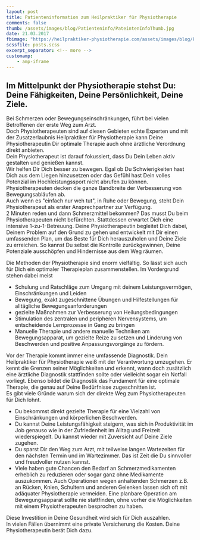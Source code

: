 ```yaml
---
layout: post
title: Patienteninformation zum Heilpraktiker für Physiotherapie
comments: false
thumb: /assets/images/blog/Patienteninfo/PateintenInfoThumb.jpg
date: 21.03.2017
fbimage: "https://heilpraktiker-physiotherapie.com/assets/images/blog/Patienteninfo/KlettererBig1200x600.jpg"
scssfile: posts.scss
excerpt_separator: <!-- more -->
customamp:
    - amp-iframe
---
```

<amp-img  src="/assets/images/blog/Patienteninfo/Kletterer1200x400.jpg" width="1200" height="400" layout="responsive"></amp-img>

## Im Mittelpunkt der Physiotherapie stehst Du: Deine Fähigkeiten, Deine Persönlichkeit, Deine Ziele.    
Bei Schmerzen oder Bewegungseinschränkungen, führt bei vielen Betroffenen der erste Weg zum Arzt.  
Doch Physiotherapeuten sind auf diesen Gebieten echte Experten und mit der Zusatzerlaubnis Heilpraktiker für Physiotherapie<!-- more --> kann Deine Physiotherapeutin Dir optimale Therapie auch ohne ärztliche Verordnung direkt anbieten.  
Dein Physiotherapeut ist darauf fokussiert, dass Du Dein Leben aktiv gestalten und genießen kannst.  
Wir helfen Dir Dich besser zu bewegen. Egal ob Du Schwierigkeiten hast Dich aus dem Liegen hinzusetzen oder das Gefühl hast Dein volles Potenzial im Hochleistungssport nicht abrufen zu können. Physiotherapeuten decken die ganze Bandbreite der Verbesserung von Bewegungsabläufen ab.  
Auch wenn es "einfach nur weh tut", in Ruhe oder Bewegung, steht Dein Physiotherapeut als erster Ansprechpartner zur Verfügung.  
2 Minuten reden und dann Schmerzmittel bekommen? Das musst Du beim Physiotherapeuten nicht befürchten. Stattdessen erwartet Dich eine intensive 1-zu-1-Betreuung. Deine Physiotherapeutin begleitet Dich dabei, Deinem Problem auf den Grund zu gehen und entwickelt mit Dir einen umfassenden Plan, um das Beste für Dich herauszuholen und Deine Ziele zu erreichen.  So kannst Du selbst die Kontrolle zurückgewinnen, Deine Potenziale ausschöpfen und Hindernisse aus dem Weg räumen. 
<div class="halfwidth left"><amp-img  src="/assets/images/blog/Patienteninfo/Laufband1200x900edited.jpg" width="1200" height="900" layout="responsive"></amp-img></div>
<div class="halfwidth right"><amp-img  src="/assets/images/blog/Patienteninfo/Seilzug1200x900edited.jpg" width="1200" height="900" layout="responsive"></amp-img> </div><div class="clearfix"/>  
Die Methoden der Physiotherapie sind enorm vielfältig. So lässt sich auch für Dich ein optimaler Therapieplan zusammenstellen.  
Im Vordergrund stehen dabei meist

  - Schulung und Ratschläge zum Umgang mit deinem Leistungsvermögen, Einschränkungen und Leiden
  - Bewegung, exakt zugeschnittene Übungen und Hilfestellungen für alltägliche Bewegungsanforderungen
  - gezielte Maßnahmen zur Verbesserung von Heilungsbedingungen
  - Stimulation des zentralen und peripheren Nervensystems, um entscheidende Lernprozesse in Gang zu bringen
  - Manuelle Therapie und andere manuelle Techniken am Bewegungsapparat, um gezielte Reize zu setzen und Linderung von Beschwerden und positive Anpassungsvorgänge zu fördern.  
<div class="verticalImgCont">
<amp-img  src="/assets/images/blog/Patienteninfo/aufMatte900x1200edited.jpg" width="900" height="1200" layout="responsive"></amp-img>  </div> 
Vor der Therapie kommt immer eine umfassende Diagnostik. Dein Heilpraktiker für Physiotherapie weiß mit der Verantwortung umzugehen. Er kennt die Grenzen seiner Möglichkeiten und erkennt, wann doch zusätzlich eine ärztliche Diagnostik stattfinden sollte oder vielleicht sogar ein Notfall vorliegt.  
Ebenso bildet die Diagnostik das Fundament für eine optimale Therapie, die genau auf Deine Bedürfnisse zugeschnitten ist.  

<div class="clearfix"/>Es gibt viele Gründe warum sich der direkte Weg zum Physiotherapeuten für Dich lohnt.  

  - Du bekommst direkt gezielte Therapie für eine Vielzahl von Einschränkungen und körperlichen Beschwerden.
  - Du kannst Deine Leistungsfähigkeit steigern, was sich in Produktivität im Job genauso wie in der Zufriedenheit im Alltag und Freizeit wiederspiegelt. Du kannst wieder mit Zuversicht auf Deine Ziele zugehen.  
  - Du sparst Dir den Weg zum Arzt, mit teilweise langen Wartezeiten für den nächsten Termin und im Wartezimmer. Das ist Zeit die Du sinnvoller und freudvoller nutzen kannst.  
  - Viele haben gute Chancen den Bedarf an Schmerzmedikamenten erheblich zu reduzieren oder sogar ganz ohne Medikamente auszukommen. Auch Operationen wegen anhaltenden Schmerzen z.B. an Rücken, Knien, Schultern und anderen Gelenken lassen sich oft mit adäquater Physiotherapie vermeiden. Eine planbare Operation am Bewegungsapparat sollte nie stattfinden, ohne vorher die Möglichkeiten mit einem Physiotherapeuten besprochen zu haben.  

Diese Investition in Deine Gesundheit wird sich für Dich auszahlen.  
In vielen Fällen übernimmt eine private Versicherung die Kosten. Deine Physiotherapeutin berät Dich dazu. 


